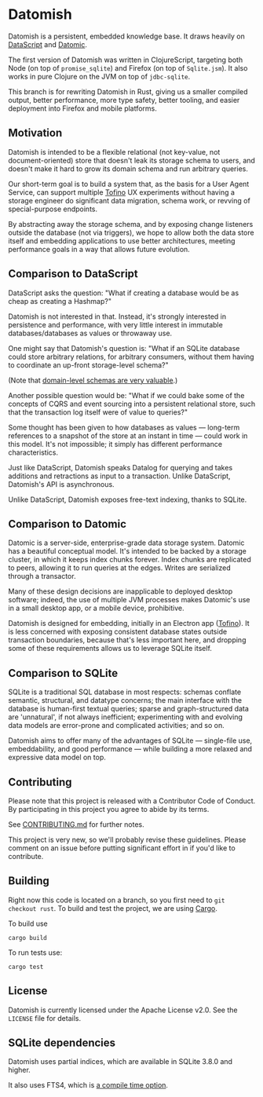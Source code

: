 # Datomish

Datomish is a persistent, embedded knowledge base. It draws heavily on [DataScript](https://github.com/tonsky/datascript) and [Datomic](http://datomic.com).

The first version of Datomish was written in ClojureScript, targeting both Node (on top of `promise_sqlite`) and Firefox (on top of `Sqlite.jsm`). It also works in pure Clojure on the JVM on top of `jdbc-sqlite`.

This branch is for rewriting Datomish in Rust, giving us a smaller compiled output, better performance, more type safety, better tooling, and easier deployment into Firefox and mobile platforms.


## Motivation

Datomish is intended to be a flexible relational (not key-value, not document-oriented) store that doesn't leak its storage schema to users, and doesn't make it hard to grow its domain schema and run arbitrary queries.

Our short-term goal is to build a system that, as the basis for a User Agent Service, can support multiple [Tofino](https://github.com/mozilla/tofino) UX experiments without having a storage engineer do significant data migration, schema work, or revving of special-purpose endpoints.

By abstracting away the storage schema, and by exposing change listeners outside the database (not via triggers), we hope to allow both the data store itself and embedding applications to use better architectures, meeting performance goals in a way that allows future evolution.


## Comparison to DataScript

DataScript asks the question: "What if creating a database would be as cheap as creating a Hashmap?"

Datomish is not interested in that. Instead, it's strongly interested in persistence and performance, with very little interest in immutable databases/databases as values or throwaway use.

One might say that Datomish's question is: "What if an SQLite database could store arbitrary relations, for arbitrary consumers, without them having to coordinate an up-front storage-level schema?"

(Note that [domain-level schemas are very valuable](http://martinfowler.com/articles/schemaless/).)

Another possible question would be: "What if we could bake some of the concepts of CQRS and event sourcing into a persistent relational store, such that the transaction log itself were of value to queries?"

Some thought has been given to how databases as values — long-term references to a snapshot of the store at an instant in time — could work in this model. It's not impossible; it simply has different performance characteristics.

Just like DataScript, Datomish speaks Datalog for querying and takes additions and retractions as input to a transaction. Unlike DataScript, Datomish's API is asynchronous.

Unlike DataScript, Datomish exposes free-text indexing, thanks to SQLite.


## Comparison to Datomic

Datomic is a server-side, enterprise-grade data storage system. Datomic has a beautiful conceptual model. It's intended to be backed by a storage cluster, in which it keeps index chunks forever. Index chunks are replicated to peers, allowing it to run queries at the edges. Writes are serialized through a transactor.

Many of these design decisions are inapplicable to deployed desktop software; indeed, the use of multiple JVM processes makes Datomic's use in a small desktop app, or a mobile device, prohibitive.

Datomish is designed for embedding, initially in an Electron app ([Tofino](https://github.com/mozilla/tofino)). It is less concerned with exposing consistent database states outside transaction boundaries, because that's less important here, and dropping some of these requirements allows us to leverage SQLite itself.


## Comparison to SQLite

SQLite is a traditional SQL database in most respects: schemas conflate semantic, structural, and datatype concerns; the main interface with the database is human-first textual queries; sparse and graph-structured data are 'unnatural', if not always inefficient; experimenting with and evolving data models are error-prone and complicated activities; and so on.

Datomish aims to offer many of the advantages of SQLite — single-file use, embeddability, and good performance — while building a more relaxed and expressive data model on top.


## Contributing

Please note that this project is released with a Contributor Code of Conduct.
By participating in this project you agree to abide by its terms.

See [CONTRIBUTING.md](/CONTRIBUTING.md) for further notes.

This project is very new, so we'll probably revise these guidelines. Please
comment on an issue before putting significant effort in if you'd like to
contribute.

## Building

Right now this code is located on a branch, so you first need to `git checkout rust`.  To build and test the project, we are using [Cargo](https://crates.io/install).

To build use

````
cargo build
````

To run tests use:

````
cargo test
````

## License

Datomish is currently licensed under the Apache License v2.0. See the `LICENSE` file for details.


## SQLite dependencies

Datomish uses partial indices, which are available in SQLite 3.8.0 and higher.

It also uses FTS4, which is [a compile time option](http://www.sqlite.org/fts3.html#section_2).

